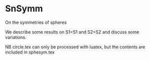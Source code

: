 # SnSymm
On the symmetries of spheres

We describe some results on S1=S1 and S2=S2 and discuss some variations.

NB circle.tex can only be processed with luatex, but the contents are included in sphesym.tex

